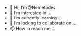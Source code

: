 - 👋 Hi, I’m @Nemetodes
- 👀 I’m interested in ...
- 🌱 I’m currently learning ...
- 💞️ I’m looking to collaborate on ...
- 📫 How to reach me ...

<!---
Nemetodes/Nemetodes is a ✨ special ✨ repository because its `README.md` (this file) appears on your GitHub profile.
You can click the Preview link to take a look at your changes.
--->
